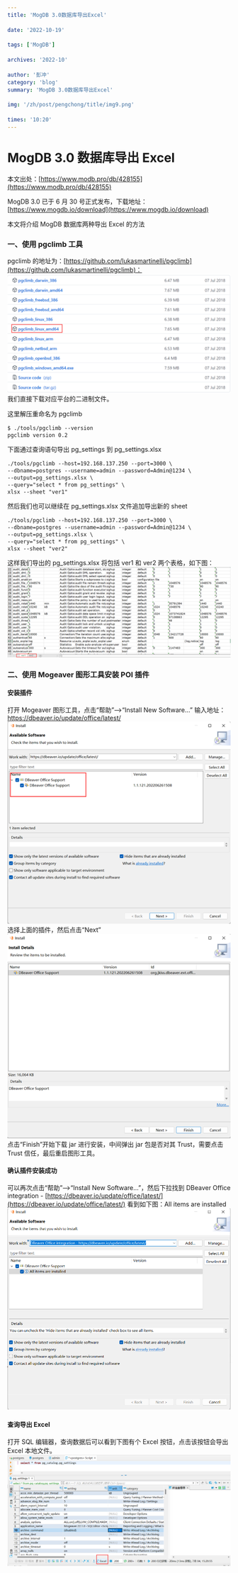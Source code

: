 ```yaml
---
title: 'MogDB 3.0数据库导出Excel'

date: '2022-10-19'

tags: ['MogDB']

archives: '2022-10'

author: '彭冲'
category: 'blog'
summary: 'MogDB 3.0数据库导出Excel'

img: '/zh/post/pengchong/title/img9.png'

times: '10:20'
---
```


# MogDB 3.0 数据库导出 Excel

本文出处：[https://www.modb.pro/db/428155](https://www.modb.pro/db/428155)

MogDB 3.0 已于 6 月 30 号正式发布，下载地址：[https://www.mogdb.io/download](https://www.mogdb.io/download)

本文将介绍 MogDB 数据库两种导出 Excel 的方法

### 一、使用 pgclimb 工具

pgclimb 的地址为：[https://github.com/lukasmartinelli/pgclimb](https://github.com/lukasmartinelli/pgclimb)：
![image.png](./images/20220704-d117a8d5-51fc-4855-9dff-81309e6c5c18.png)
我们直接下载对应平台的二进制文件。

这里解压重命名为 pgclimb

```
$ ./tools/pgclimb --version
pgclimb version 0.2
```

下面通过查询语句导出 pg_settings 到 pg_settings.xlsx

```
./tools/pgclimb --host=192.168.137.250 --port=3000 \
--dbname=postgres --username=admin --password=Admin@1234 \
--output=pg_settings.xlsx \
--query="select * from pg_settings" \
xlsx --sheet "ver1"
```

然后我们也可以继续在 pg_settings.xlsx 文件追加导出新的 sheet

```
./tools/pgclimb --host=192.168.137.250 --port=3000 \
--dbname=postgres --username=admin --password=Admin@1234 \
--output=pg_settings.xlsx \
--query="select * from pg_settings" \
xlsx --sheet "ver2"
```

这样我们导出的 pg_settings.xlsx 将包括 ver1 和 ver2 两个表格，如下图：
![image.png](./images/20220704-5fb18fea-10c0-4f22-8593-9186c8d24188.png)

### 二、使用 Mogeaver 图形工具安装 POI 插件

#### 安装插件

打开 Mogeaver 图形工具，点击“帮助”–>“Install New Software…”
输入地址：https://dbeaver.io/update/office/latest/
![image.png](./images/20220704-4ebf7e4d-ec1e-41ef-8f5f-f993cc997ec7.png)
选择上面的插件，然后点击“Next”
![image.png](./images/20220704-99c6c0d5-97b5-41f7-997d-be1ff279166f.png)
点击“Finish”开始下载 jar 进行安装，中间弹出 jar 包是否对其 Trust，需要点击 Trust 信任，最后重启图形工具。

#### 确认插件安装成功

可以再次点击“帮助”–>“Install New Software…”，然后下拉找到 DBeaver Office integration - [https://dbeaver.io/update/office/latest/](https://dbeaver.io/update/office/latest/)
看到如下图：All items are installed
![image.png](./images/20220704-178a651e-e9ed-4807-a8d2-51e260920bd2.png)

#### 查询导出 Excel

打开 SQL 编辑器，查询数据后可以看到下图有个 Excel 按钮，点击该按钮会导出 Excel 本地文件。
![image.png](./images/20220704-cee5ec42-e609-4dab-b555-eaeee63da5b6.png)
